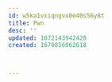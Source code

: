 ```yaml
---
id: w5ka1vxiqngvx0e40s56y8t
title: Pwn
desc: ''
updated: 1672143942428
created: 1670856062618



---
```

